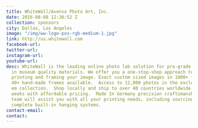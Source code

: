 ```yaml
---
title: WhiteWall/Avenso Photo Art, Inc.
date: 2016-08-08 12:36:52 Z
collection: sponsors
city: Dallas, Los Angeles
image: "/img/ww-logo-pos-rgb-medium-1.jpg"
link: http://us.whitewall.com
facebook-url: 
twitter-url: 
instagram-url: 
youtube-url: 
desc: WhiteWall is the leading online photo lab solution for pro-grade photo imaging
  in museum quality materials. We offer you a one-stop-shop approach to sourcing,
  printing and framing your image. Exact custom sized images in 1000+ finishes and
  40+ hand-made frames available.  Access to 12,000 photos in the exclusive the eye
  em collection.  Shop locally and ship to over 40 countries worldwide in under two
  weeks with affordable pricing.  Made In Germany precision craftsmanship. Our dedicated
  team will assist you with all your printing needs, including sourcing, framing and
  complete built-in hanging systems.
contact-email: 
contact: 
---
```


